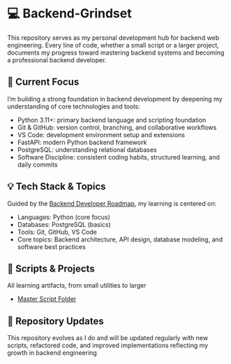 # 💻 Backend-Grindset

This repository serves as my personal development hub for backend web engineering.
Every line of code, whether a small script or a larger project, documents my progress toward mastering backend systems and becoming a professional backend developer.

## 🚀 Current Focus

I’m building a strong foundation in backend development by deepening my understanding of core technologies and tools:

- Python 3.11+: primary backend language and scripting foundation
- Git & GitHub: version control, branching, and collaborative workflows
- VS Code: development environment setup and extensions
- FastAPI: modern Python backend framework
- PostgreSQL: understanding relational databases
- Software Discipline: consistent coding habits, structured learning, and daily commits

## 💡 Tech Stack & Topics

Guided by the [Backend Developer Roadmap](https://roadmap.sh/backend), my learning is centered on:

- Languages: Python (core focus)
- Databases: PostgreSQL (basics)
- Tools: Git, GitHub, VS Code
- Core topics: Backend architecture, API design, database modeling, and software best practices

## 📜 Scripts & Projects

All learning artifacts, from small utilities to larger

- [Master Script Folder](https://github.com/ventura-christian/Backend-Grindset/tree/main/Scripts)

## 🔄 Repository Updates

This repository evolves as I do and will be updated regularly with new scripts, refactored code, and improved implementations reflecting my growth in backend engineering
